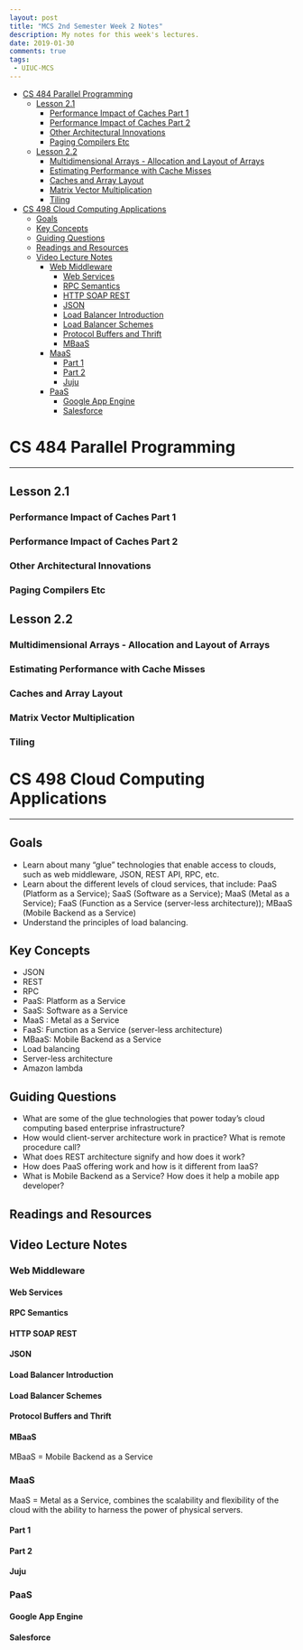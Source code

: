 ```yaml
---
layout: post
title: "MCS 2nd Semester Week 2 Notes"
description: My notes for this week's lectures.
date: 2019-01-30
comments: true
tags:
 - UIUC-MCS
---
```



<!-- vim-markdown-toc Redcarpet -->

* [CS 484 Parallel Programming](#cs-484-parallel-programming)
    * [Lesson 2.1](#lesson-2-1)
        * [Performance Impact of Caches Part 1](#performance-impact-of-caches-part-1)
        * [Performance Impact of Caches Part 2](#performance-impact-of-caches-part-2)
        * [Other Architectural Innovations](#other-architectural-innovations)
        * [Paging Compilers Etc](#paging-compilers-etc)
    * [Lesson 2.2](#lesson-2-2)
        * [Multidimensional Arrays - Allocation and Layout of Arrays](#multidimensional-arrays-allocation-and-layout-of-arrays)
        * [Estimating Performance with Cache Misses](#estimating-performance-with-cache-misses)
        * [Caches and Array Layout](#caches-and-array-layout)
        * [Matrix Vector Multiplication](#matrix-vector-multiplication)
        * [Tiling](#tiling)
* [CS 498 Cloud Computing Applications](#cs-498-cloud-computing-applications)
    * [Goals](#goals)
    * [Key Concepts](#key-concepts)
    * [Guiding Questions](#guiding-questions)
    * [Readings and Resources](#readings-and-resources)
    * [Video Lecture Notes](#video-lecture-notes)
        * [Web Middleware](#web-middleware)
            * [Web Services](#web-services)
            * [RPC Semantics](#rpc-semantics)
            * [HTTP SOAP REST](#http-soap-rest)
            * [JSON](#json)
            * [Load Balancer Introduction](#load-balancer-introduction)
            * [Load Balancer Schemes](#load-balancer-schemes)
            * [Protocol Buffers and Thrift](#protocol-buffers-and-thrift)
            * [MBaaS](#mbaas)
        * [MaaS](#maas)
            * [Part 1](#part-1)
            * [Part 2](#part-2)
            * [Juju](#juju)
        * [PaaS](#paas)
            * [Google App Engine](#google-app-engine)
            * [Salesforce](#salesforce)

<!-- vim-markdown-toc -->

# CS 484 Parallel Programming

---

## Lesson 2.1

### Performance Impact of Caches Part 1

### Performance Impact of Caches Part 2

### Other Architectural Innovations

### Paging Compilers Etc

## Lesson 2.2

### Multidimensional Arrays - Allocation and Layout of Arrays

### Estimating Performance with Cache Misses

### Caches and Array Layout

### Matrix Vector Multiplication

### Tiling



# CS 498 Cloud Computing Applications

---

## Goals 
* Learn about many “glue” technologies that enable access to clouds, such as web middleware, JSON, REST API, RPC, etc.
* Learn about the different levels of cloud services, that include: PaaS (Platform as a Service); SaaS (Software as a Service); MaaS (Metal as a Service); FaaS (Function as a Service (server-less architecture)); MBaaS (Mobile Backend as a Service)
* Understand the principles of load balancing.

## Key Concepts
* JSON
* REST
* RPC
* PaaS: Platform as a Service
* SaaS: Software as a Service
* MaaS : Metal as a Service
* FaaS: Function as a Service (server-less architecture)
* MBaaS: Mobile Backend as a Service
* Load balancing
* Server-less architecture
* Amazon lambda

## Guiding Questions
* What are some of the glue technologies that power today’s cloud computing based enterprise infrastructure?
* How would client-server architecture work in practice? What is remote procedure call?
* What does REST architecture signify and how does it work?
* How does PaaS offering work and how is it different from IaaS?
* What is Mobile Backend as a Service? How does it help a mobile app developer?

## Readings and Resources

## Video Lecture Notes

### Web Middleware

#### Web Services

#### RPC Semantics

#### HTTP SOAP REST

#### JSON

#### Load Balancer Introduction

#### Load Balancer Schemes

#### Protocol Buffers and Thrift

#### MBaaS
MBaaS = Mobile Backend as a Service

### MaaS
MaaS = Metal as a Service, combines the scalability and flexibility of the cloud with the ability to harness the power of physical servers.

#### Part 1

#### Part 2

#### Juju

### PaaS

#### Google App Engine

#### Salesforce



